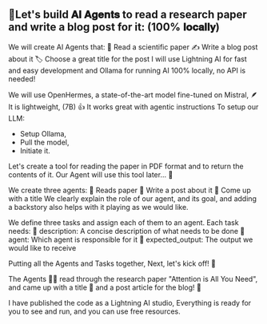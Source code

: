 ## 🚀Let's build 𝐀𝐈 𝐀𝐠𝐞𝐧𝐭𝐬 to read a research paper and write a blog post for it: (100% 𝐥𝐨𝐜𝐚𝐥𝐥𝐲) 

We will create AI Agents that:
📖 Read a scientific paper
✍ Write a blog post about it
🏷️ Choose a great title for the post
I will use Lightning AI for fast and easy development and Ollama for running AI 100% locally, no API is needed! 

We will use OpenHermes, a state-of-the-art model fine-tuned on Mistral,
🪶 It is lightweight, (7B)
👍 It works great with agentic instructions
To setup our LLM:
- Setup Ollama,
- Pull the model,
- Initiate it.

Let's create a tool for reading the paper in PDF format and to return the contents of it. Our Agent will use this tool later... 📄

We create three agents:
🤖 Reads paper
🤖 Write a post about it
🤖 Come up with a title
We clearly explain the role of our agent, and its goal, and adding a backstory also helps with it playing as we would like. 

We define three tasks and assign each of them to an agent. Each task needs:
📝 description: A concise description of what needs to be done
👤 agent: Which agent is responsible for it
🏁 expected_output: The output we would like to receive

Putting all the Agents and Tasks together,
Next, let's kick off! 🚀

The Agents 🕵️‍♂️ read through the research paper "Attention is All You Need", and came up with a title 📝 and a post article for the blog! 📰

I have published the code as a Lightning AI studio,
Everything is ready for you to see and run,
and you can use free resources.
